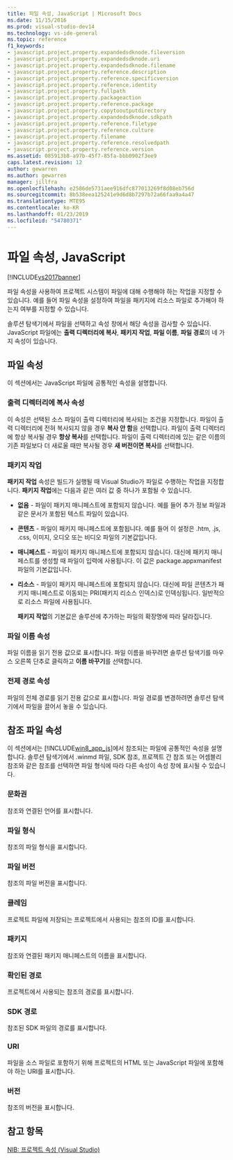 ```yaml
---
title: 파일 속성, JavaScript | Microsoft Docs
ms.date: 11/15/2016
ms.prod: visual-studio-dev14
ms.technology: vs-ide-general
ms.topic: reference
f1_keywords:
- javascript.project.property.expandedsdknode.fileversion
- javascript.project.property.expandedsdknode.uri
- javascript.project.property.expandedsdknode.filename
- javascript.project.property.reference.description
- javascript.project.property.reference.specificversion
- javascript.project.property.reference.identity
- javascript.project.property.fullpath
- javascript.project.property.packageaction
- javascript.project.property.reference.package
- javascript.project.property.copytooutputdirectory
- javascript.project.property.expandedsdknode.sdkpath
- javascript.project.property.reference.filetype
- javascript.project.property.reference.culture
- javascript.project.property.filename
- javascript.project.property.reference.resolvedpath
- javascript.project.property.reference.version
ms.assetid: 085913b8-a97b-45f7-85fa-bbb0902f3ee9
caps.latest.revision: 12
author: gewarren
ms.author: gewarren
manager: jillfra
ms.openlocfilehash: e2586de5731aee916dfc877013269f8d08eb756d
ms.sourcegitcommit: 8b538eea125241e9d6d8b7297b72a66faa9a4a47
ms.translationtype: MTE95
ms.contentlocale: ko-KR
ms.lasthandoff: 01/23/2019
ms.locfileid: "54780371"
---
```

# <a name="file-properties-javascript"></a>파일 속성, JavaScript
[!INCLUDE[vs2017banner](../../includes/vs2017banner.md)]

  
파일 속성을 사용하여 프로젝트 시스템이 파일에 대해 수행해야 하는 작업을 지정할 수 있습니다. 예를 들어 파일 속성을 설정하여 파일을 패키지에 리소스 파일로 추가해야 하는지 여부를 지정할 수 있습니다.  
  
 솔루션 탐색기에서 파일을 선택하고 속성 창에서 해당 속성을 검사할 수 있습니다. JavaScript 파일에는 **출력 디렉터리에 복사**, **패키지 작업**, **파일 이름**, **파일 경로**의 네 가지 속성이 있습니다.  
  
## <a name="file-properties"></a>파일 속성  
 이 섹션에서는 JavaScript 파일에 공통적인 속성을 설명합니다.  
  
### <a name="copy-to-output-directory-property"></a>출력 디렉터리에 복사 속성  
 이 속성은 선택된 소스 파일이 출력 디렉터리에 복사되는 조건을 지정합니다. 파일이 출력 디렉터리에 전혀 복사되지 않을 경우 **복사 안 함**을 선택합니다. 파일이 출력 디렉터리에 항상 복사될 경우 **항상 복사**를 선택합니다. 파일이 출력 디렉터리에 있는 같은 이름의 기존 파일보다 더 새로울 때만 복사될 경우 **새 버전이면 복사**를 선택합니다.  
  
### <a name="package-action"></a>패키지 작업  
 **패키지 작업** 속성은 빌드가 실행될 때 Visual Studio가 파일로 수행하는 작업을 지정합니다. **패키지 작업**에는 다음과 같은 여러 값 중 하나가 포함될 수 있습니다.  
  
- **없음** - 파일이 패키지 매니페스트에 포함되지 않습니다. 예를 들어 추가 정보 파일과 같은 문서가 포함된 텍스트 파일이 있습니다.  
  
- **콘텐츠** - 파일이 패키지 매니페스트에 포함됩니다. 예를 들어 이 설정은 .htm, .js, .css, 이미지, 오디오 또는 비디오 파일의 기본값입니다.  
  
- **매니페스트** - 파일이 패키지 매니페스트에 포함되지 않습니다. 대신에 패키지 매니페스트를 생성할 때 파일이 입력에 사용됩니다. 이 값은 package.appxmanifest 파일의 기본값입니다.  
  
- **리소스** - 파일이 패키지 매니페스트에 포함되지 않습니다. 대신에 파일 콘텐츠가 패키지 매니페스트로 이동되는 PRI(패키지 리소스 인덱스)로 인덱싱됩니다. 일반적으로 리소스 파일에 사용됩니다.  
  
  **패키지 작업**의 기본값은 솔루션에 추가하는 파일의 확장명에 따라 달라집니다.  
  
### <a name="file-name-property"></a>파일 이름 속성  
 파일 이름을 읽기 전용 값으로 표시합니다. 파일 이름을 바꾸려면 솔루션 탐색기를 마우스 오른쪽 단추로 클릭하고 **이름 바꾸기**를 선택합니다.  
  
### <a name="full-path-property"></a>전제 경로 속성  
 파일의 전체 경로를 읽기 전용 값으로 표시합니다. 파일 경로를 변경하려면 솔루션 탐색기에서 파일을 끌어서 놓을 수 있습니다.  
  
## <a name="reference-file-properties"></a>참조 파일 속성  
 이 섹션에서는 [!INCLUDE[win8_app_js](../../includes/win8-app-js-md.md)]에서 참조되는 파일에 공통적인 속성을 설명합니다. 솔루션 탐색기에서 .winmd 파일, SDK 참조, 프로젝트 간 참조 또는 어셈블리 참조와 같은 참조를 선택하면 파일 형식에 따라 다른 속성이 속성 창에 표시될 수 있습니다.  
  
### <a name="culture"></a>문화권  
 참조와 연결된 언어를 표시합니다.  
  
### <a name="file-type"></a>파일 형식  
 참조의 파일 형식을 표시합니다.  
  
### <a name="file-version"></a>파일 버전  
 참조의 파일 버전을 표시합니다.  
  
### <a name="identity"></a>클레임  
 프로젝트 파일에 저장되는 프로젝트에서 사용되는 참조의 ID를 표시합니다.  
  
### <a name="package"></a>패키지  
 참조와 연결된 패키지 매니페스트의 이름을 표시합니다.  
  
### <a name="resolved-path"></a>확인된 경로  
 프로젝트에서 사용되는 참조의 경로를 표시합니다.  
  
### <a name="sdk-path"></a>SDK 경로  
 참조된 SDK 파일의 경로를 표시합니다.  
  
### <a name="uri"></a>URI  
 파일을 소스 파일로 포함하기 위해 프로젝트의 HTML 또는 JavaScript 파일에 포함해야 하는 URI를 표시합니다.  
  
### <a name="version"></a>버전  
 참조의 버전을 표시합니다.  
  
## <a name="see-also"></a>참고 항목  
 [NIB: 프로젝트 속성 (Visual Studio)](http://msdn.microsoft.com/eb4c97ed-f667-4850-98d0-6e2a4d21bbca)
